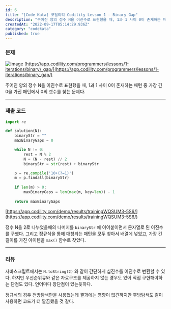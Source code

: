 ```yaml
---
id: 6
title: "[Code Kata] 코딜리티 Codility Lesson 1 — Binary Gap"
description: "주어진 양의 정수 N을 이진수로 표현했을 때, 1과 1 사이 0이 존재하는 패턴 중 가장 긴 0을 가진 패턴에서 0의 갯수를 찾는 문제다."
createdAt: "2022-09-17T05:14:29.936Z"
category: "codekata"
published: true
---
```


### 문제

![image](/uploads/codility-1-asset-1.png)
[https://app.codility.com/programmers/lessons/1-iterations/binary\_gap/](https://app.codility.com/programmers/lessons/1-iterations/binary_gap/)

주어진 양의 정수 N을 이진수로 표현했을 때, 1과 1 사이 0이 존재하는 패턴 중 가장 긴 0을 가진 패턴에서 0의 갯수를 찾는 문제다.

---

### 제출 코드

```python
import re

def solution(N):
    binaryStr = ""
    maxBinaryGaps = 0

    while N != 0:
        rest = N % 2
        N = (N - rest) // 2
        binaryStr = str(rest) + binaryStr

    p = re.compile('10+(?=1)')
    m = p.findall(binaryStr)
    
    if len(m) > 0:
        maxBinaryGaps = len(max(m, key=len)) - 1
        
    return maxBinaryGaps
```
[https://app.codility.com/demo/results/trainingWQSUM3-5S6/](https://app.codility.com/demo/results/trainingWQSUM3-5S6/)

정수 N을 2로 나누었을때의 나머지를 `binaryStr` 에 이어붙이면서 문자열로 된 이진수를 구했다. 그리고 정규식을 통해 매칭되는 패턴을 모두 찾아서 배열에 넣었고, 가장 긴 길이를 가진 아이템을 `max()` 함수로 찾았다.

---

### 리뷰

자바스크립트에서는 `N.toString(2)` 와 같이 간단하게 십진수를 이진수로 변환할 수 있다. 하지만 우선순위큐와 같은 자료구조를 제공하지 않는 경우도 있어 직접 구현해야하는 단점도 있다. 언어마다 장단점이 있는듯하다.

정규식의 경우 전방탐색만을 사용했는데 결과에는 영향이 없긴하지만 후방탐색도 같이 사용하면 코드가 더 깔끔했을 것 같다.
